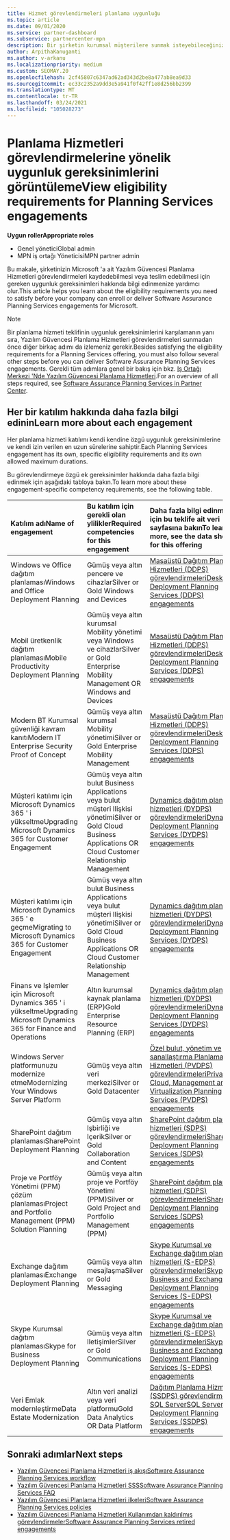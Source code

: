 ```yaml
---
title: Hizmet görevlendirmeleri planlama uygunluğu
ms.topic: article
ms.date: 09/01/2020
ms.service: partner-dashboard
ms.subservice: partnercenter-mpn
description: Bir şirketin kurumsal müşterilere sunmak isteyebileceğiniz her yazılım güvencesi planlama hizmeti katılımı için uygunluk gereksinimleri hakkında bilgi edinin.
author: ArpithaKanuganti
ms.author: v-arkanu
ms.localizationpriority: medium
ms.custom: SEOMAY.20
ms.openlocfilehash: 2cf45807c6347ad62ad343d2be8a477ab8ea9d33
ms.sourcegitcommit: ec33c2352a9dd3e5a941f0f42ff1e8d256bb2399
ms.translationtype: MT
ms.contentlocale: tr-TR
ms.lasthandoff: 03/24/2021
ms.locfileid: "105028273"
---
```

# <a name="view-eligibility-requirements-for-planning-services-engagements"></a><span data-ttu-id="0fd77-103">Planlama Hizmetleri görevlendirmelerine yönelik uygunluk gereksinimlerini görüntüleme</span><span class="sxs-lookup"><span data-stu-id="0fd77-103">View eligibility requirements for Planning Services engagements</span></span>

<span data-ttu-id="0fd77-104">**Uygun roller**</span><span class="sxs-lookup"><span data-stu-id="0fd77-104">**Appropriate roles**</span></span>

- <span data-ttu-id="0fd77-105">Genel yönetici</span><span class="sxs-lookup"><span data-stu-id="0fd77-105">Global admin</span></span>
- <span data-ttu-id="0fd77-106">MPN iş ortağı Yöneticisi</span><span class="sxs-lookup"><span data-stu-id="0fd77-106">MPN partner admin</span></span>

<span data-ttu-id="0fd77-107">Bu makale, şirketinizin Microsoft 'a ait Yazılım Güvencesi Planlama Hizmetleri görevlendirmeleri kaydedebilmesi veya teslim edebilmesi için gereken uygunluk gereksinimleri hakkında bilgi edinmenize yardımcı olur.</span><span class="sxs-lookup"><span data-stu-id="0fd77-107">This article helps you learn about the eligibility requirements you need to satisfy before your company can enroll or deliver Software Assurance Planning Services engagements for Microsoft.</span></span>

>[!NOTE]
> <span data-ttu-id="0fd77-108">Bir planlama hizmeti teklifinin uygunluk gereksinimlerini karşılamanın yanı sıra, Yazılım Güvencesi Planlama Hizmetleri görevlendirmeleri sunmadan önce diğer birkaç adımı da izlemeniz gerekir.</span><span class="sxs-lookup"><span data-stu-id="0fd77-108">Besides satisfying the eligibility requirements for a Planning Services offering, you must also follow several other steps before you can deliver Software Assurance Planning Services engagements.</span></span> <span data-ttu-id="0fd77-109">Gerekli tüm adımlara genel bir bakış için bkz. [Iş Ortağı Merkezi 'Nde Yazılım Güvencesi Planlama Hizmetleri](software-assurance-dps.md).</span><span class="sxs-lookup"><span data-stu-id="0fd77-109">For an overview of all steps required, see [Software Assurance Planning Services in Partner Center](software-assurance-dps.md).</span></span>

## <a name="learn-more-about-each-engagement"></a><span data-ttu-id="0fd77-110">Her bir katılım hakkında daha fazla bilgi edinin</span><span class="sxs-lookup"><span data-stu-id="0fd77-110">Learn more about each engagement</span></span>

<span data-ttu-id="0fd77-111">Her planlama hizmeti katılımı kendi kendine özgü uygunluk gereksinimlerine ve kendi izin verilen en uzun sürelerine sahiptir.</span><span class="sxs-lookup"><span data-stu-id="0fd77-111">Each Planning Services engagement has its own, specific eligibility requirements and its own allowed maximum durations.</span></span>

<span data-ttu-id="0fd77-112">Bu görevlendirmeye özgü ek gereksinimler hakkında daha fazla bilgi edinmek için aşağıdaki tabloya bakın.</span><span class="sxs-lookup"><span data-stu-id="0fd77-112">To learn more about these engagement-specific competency requirements, see the following table.</span></span>

| <span data-ttu-id="0fd77-113">Katılım adı</span><span class="sxs-lookup"><span data-stu-id="0fd77-113">Name of engagement</span></span> | <span data-ttu-id="0fd77-114">Bu katılım için gerekli olan ylilikler</span><span class="sxs-lookup"><span data-stu-id="0fd77-114">Required competencies for this engagement</span></span> | <span data-ttu-id="0fd77-115">Daha fazla bilgi edinmek için bu teklife ait veri sayfasına bakın</span><span class="sxs-lookup"><span data-stu-id="0fd77-115">To learn more, see the data sheet for this offering</span></span> |
|:--- |:--- |:--- |
| <span data-ttu-id="0fd77-116">Windows ve Office dağıtım planlaması</span><span class="sxs-lookup"><span data-stu-id="0fd77-116">Windows and Office Deployment Planning</span></span>  | <span data-ttu-id="0fd77-117">Gümüş veya altın pencere ve cihazlar</span><span class="sxs-lookup"><span data-stu-id="0fd77-117">Silver or Gold Windows and Devices</span></span>  |  [<span data-ttu-id="0fd77-118">Masaüstü Dağıtım Planlama Hizmetleri (DDPS) görevlendirmeleri</span><span class="sxs-lookup"><span data-stu-id="0fd77-118">Desktop Deployment Planning Services (DDPS) engagements</span></span>](https://go.microsoft.com/fwlink/?linkid=2116072)
| <span data-ttu-id="0fd77-119">Mobil üretkenlik dağıtım planlaması</span><span class="sxs-lookup"><span data-stu-id="0fd77-119">Mobile Productivity Deployment Planning</span></span>  | <span data-ttu-id="0fd77-120">Gümüş veya altın kurumsal Mobility yönetimi veya Windows ve cihazlar</span><span class="sxs-lookup"><span data-stu-id="0fd77-120">Silver or Gold Enterprise Mobility Management OR Windows and Devices</span></span>  | [<span data-ttu-id="0fd77-121">Masaüstü Dağıtım Planlama Hizmetleri (DDPS) görevlendirmeleri</span><span class="sxs-lookup"><span data-stu-id="0fd77-121">Desktop Deployment Planning Services (DDPS) engagements</span></span>](https://go.microsoft.com/fwlink/?linkid=2116072) |  
| <span data-ttu-id="0fd77-122">Modern BT Kurumsal güvenliği kavram kanıtı</span><span class="sxs-lookup"><span data-stu-id="0fd77-122">Modern IT Enterprise Security Proof of Concept</span></span> |  <span data-ttu-id="0fd77-123">Gümüş veya altın kurumsal Mobility yönetimi</span><span class="sxs-lookup"><span data-stu-id="0fd77-123">Silver or Gold Enterprise Mobility Management</span></span>  | [<span data-ttu-id="0fd77-124">Masaüstü Dağıtım Planlama Hizmetleri (DDPS) görevlendirmeleri</span><span class="sxs-lookup"><span data-stu-id="0fd77-124">Desktop Deployment Planning Services (DDPS) engagements</span></span>](https://go.microsoft.com/fwlink/?linkid=2116072) |  
| <span data-ttu-id="0fd77-125">Müşteri katılımı için Microsoft Dynamics 365 ' i yükseltme</span><span class="sxs-lookup"><span data-stu-id="0fd77-125">Upgrading Microsoft Dynamics 365 for Customer Engagement</span></span>  | <span data-ttu-id="0fd77-126">Gümüş veya altın bulut Business Applications veya bulut müşteri Ilişkisi yönetimi</span><span class="sxs-lookup"><span data-stu-id="0fd77-126">Silver or Gold Cloud Business Applications OR Cloud Customer Relationship Management</span></span>  | [<span data-ttu-id="0fd77-127">Dynamics dağıtım planlama hizmetleri (DYDPS) görevlendirmeleri</span><span class="sxs-lookup"><span data-stu-id="0fd77-127">Dynamics Deployment Planning Services (DYDPS) engagements</span></span>](https://go.microsoft.com/fwlink/?linkid=2116073)
| <span data-ttu-id="0fd77-128">Müşteri katılımı için Microsoft Dynamics 365 ' e geçme</span><span class="sxs-lookup"><span data-stu-id="0fd77-128">Migrating to Microsoft Dynamics 365 for Customer Engagement</span></span>  | <span data-ttu-id="0fd77-129">Gümüş veya altın bulut Business Applications veya bulut müşteri Ilişkisi yönetimi</span><span class="sxs-lookup"><span data-stu-id="0fd77-129">Silver or Gold Cloud Business Applications OR Cloud Customer Relationship Management</span></span>  | [<span data-ttu-id="0fd77-130">Dynamics dağıtım planlama hizmetleri (DYDPS) görevlendirmeleri</span><span class="sxs-lookup"><span data-stu-id="0fd77-130">Dynamics Deployment Planning Services (DYDPS) engagements</span></span>](https://go.microsoft.com/fwlink/?linkid=2116073)
| <span data-ttu-id="0fd77-131">Finans ve Işlemler için Microsoft Dynamics 365 ' i yükseltme</span><span class="sxs-lookup"><span data-stu-id="0fd77-131">Upgrading Microsoft Dynamics 365 for Finance and Operations</span></span>  | <span data-ttu-id="0fd77-132">Altın kurumsal kaynak planlama (ERP)</span><span class="sxs-lookup"><span data-stu-id="0fd77-132">Gold Enterprise Resource Planning (ERP)</span></span>  | [<span data-ttu-id="0fd77-133">Dynamics dağıtım planlama hizmetleri (DYDPS) görevlendirmeleri</span><span class="sxs-lookup"><span data-stu-id="0fd77-133">Dynamics Deployment Planning Services (DYDPS) engagements</span></span>](https://go.microsoft.com/fwlink/?linkid=2116073)  |
| <span data-ttu-id="0fd77-134">Windows Server platformunuzu modernize etme</span><span class="sxs-lookup"><span data-stu-id="0fd77-134">Modernizing Your Windows Server Platform</span></span> | <span data-ttu-id="0fd77-135">Gümüş veya altın veri merkezi</span><span class="sxs-lookup"><span data-stu-id="0fd77-135">Silver or Gold Datacenter</span></span> | [<span data-ttu-id="0fd77-136">Özel bulut, yönetim ve sanallaştırma Planlama Hizmetleri (PVDPS) görevlendirmeleri</span><span class="sxs-lookup"><span data-stu-id="0fd77-136">Private Cloud, Management and Virtualization Planning Services (PVDPS) engagements</span></span>](https://go.microsoft.com/fwlink/?linkid=2115982) |
| <span data-ttu-id="0fd77-137">SharePoint dağıtım planlaması</span><span class="sxs-lookup"><span data-stu-id="0fd77-137">SharePoint Deployment Planning</span></span>  | <span data-ttu-id="0fd77-138">Gümüş veya altın Işbirliği ve Içerik</span><span class="sxs-lookup"><span data-stu-id="0fd77-138">Silver or Gold Collaboration and Content</span></span>  | [<span data-ttu-id="0fd77-139">SharePoint dağıtım planlama hizmetleri (SDPS) görevlendirmeleri</span><span class="sxs-lookup"><span data-stu-id="0fd77-139">SharePoint Deployment Planning Services (SDPS) engagements</span></span>](https://go.microsoft.com/fwlink/?linkid=2116074)  |
| <span data-ttu-id="0fd77-140">Proje ve Portföy Yönetimi (PPM) çözüm planlaması</span><span class="sxs-lookup"><span data-stu-id="0fd77-140">Project and Portfolio Management (PPM) Solution Planning</span></span>  | <span data-ttu-id="0fd77-141">Gümüş veya altın proje ve Portföy Yönetimi (PPM)</span><span class="sxs-lookup"><span data-stu-id="0fd77-141">Silver or Gold Project and Portfolio Management (PPM)</span></span>  | [<span data-ttu-id="0fd77-142">SharePoint dağıtım planlama hizmetleri (SDPS) görevlendirmeleri</span><span class="sxs-lookup"><span data-stu-id="0fd77-142">SharePoint Deployment Planning Services (SDPS) engagements</span></span>](https://go.microsoft.com/fwlink/?linkid=2116074)  |
| <span data-ttu-id="0fd77-143">Exchange dağıtım planlaması</span><span class="sxs-lookup"><span data-stu-id="0fd77-143">Exchange Deployment Planning</span></span>  | <span data-ttu-id="0fd77-144">Gümüş veya altın mesajlaşma</span><span class="sxs-lookup"><span data-stu-id="0fd77-144">Silver or Gold Messaging</span></span>  | [<span data-ttu-id="0fd77-145">Skype Kurumsal ve Exchange dağıtım planlama hizmetleri (S-EDPS) görevlendirmeleri</span><span class="sxs-lookup"><span data-stu-id="0fd77-145">Skype for Business and Exchange Deployment Planning Services (S-EDPS) engagements</span></span>](https://go.microsoft.com/fwlink/?linkid=2116075)  |
<span data-ttu-id="0fd77-146">Skype Kurumsal dağıtım planlaması</span><span class="sxs-lookup"><span data-stu-id="0fd77-146">Skype for Business Deployment Planning</span></span>  | <span data-ttu-id="0fd77-147">Gümüş veya altın Iletişimler</span><span class="sxs-lookup"><span data-stu-id="0fd77-147">Silver or Gold Communications</span></span>  | [<span data-ttu-id="0fd77-148">Skype Kurumsal ve Exchange dağıtım planlama hizmetleri (S-EDPS) görevlendirmeleri</span><span class="sxs-lookup"><span data-stu-id="0fd77-148">Skype for Business and Exchange Deployment Planning Services (S-EDPS) engagements</span></span>](https://go.microsoft.com/fwlink/?linkid=2116075)  |
| <span data-ttu-id="0fd77-149">Veri Emlak modernleştirme</span><span class="sxs-lookup"><span data-stu-id="0fd77-149">Data Estate Modernization</span></span>  | <span data-ttu-id="0fd77-150">Altın veri analizi veya veri platformu</span><span class="sxs-lookup"><span data-stu-id="0fd77-150">Gold Data Analytics OR Data Platform</span></span>  | [<span data-ttu-id="0fd77-151">Dağıtım Planlama Hizmetleri (SSDPS) görevlendirmeleri SQL Server</span><span class="sxs-lookup"><span data-stu-id="0fd77-151">SQL Server Deployment Planning Services (SSDPS) engagements</span></span>](https://go.microsoft.com/fwlink/?linkid=2116076)  |

## <a name="next-steps"></a><span data-ttu-id="0fd77-152">Sonraki adımlar</span><span class="sxs-lookup"><span data-stu-id="0fd77-152">Next steps</span></span>

- [<span data-ttu-id="0fd77-153">Yazılım Güvencesi Planlama Hizmetleri iş akışı</span><span class="sxs-lookup"><span data-stu-id="0fd77-153">Software Assurance Planning Services workflow</span></span>](https://go.microsoft.com/fwlink/?linkid=2115983)
- [<span data-ttu-id="0fd77-154">Yazılım Güvencesi Planlama Hizmetleri SSS</span><span class="sxs-lookup"><span data-stu-id="0fd77-154">Software Assurance Planning Services FAQ</span></span>](https://go.microsoft.com/fwlink/?linkid=2116077)
- [<span data-ttu-id="0fd77-155">Yazılım Güvencesi Planlama Hizmetleri ilkeleri</span><span class="sxs-lookup"><span data-stu-id="0fd77-155">Software Assurance Planning Services policies</span></span>](https://go.microsoft.com/fwlink/?linkid=2115984)
- [<span data-ttu-id="0fd77-156">Yazılım Güvencesi Planlama Hizmetleri Kullanımdan kaldırılmış görevlendirmeler</span><span class="sxs-lookup"><span data-stu-id="0fd77-156">Software Assurance Planning Services retired engagements</span></span>](https://query.prod.cms.rt.microsoft.com/cms/api/am/binary/RE4sln9)
